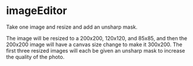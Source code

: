# imageEditor
Take one image and resize and add an unsharp mask.

The image will be resized to a 200x200, 120x120, and 85x85, and then the 200x200 image will have a canvas
size change to make it 300x200. The first three resized images will each be given an unsharp mask to increase
the quality of the photo.
